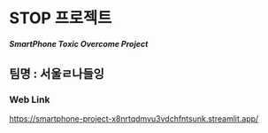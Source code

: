 # STOP 프로젝트
##### SmartPhone Toxic Overcome Project

## 팀명 : 서울ㄹ나들잉

### Web Link
https://smartphone-project-x8nrtqdmvu3vdchfntsunk.streamlit.app/
